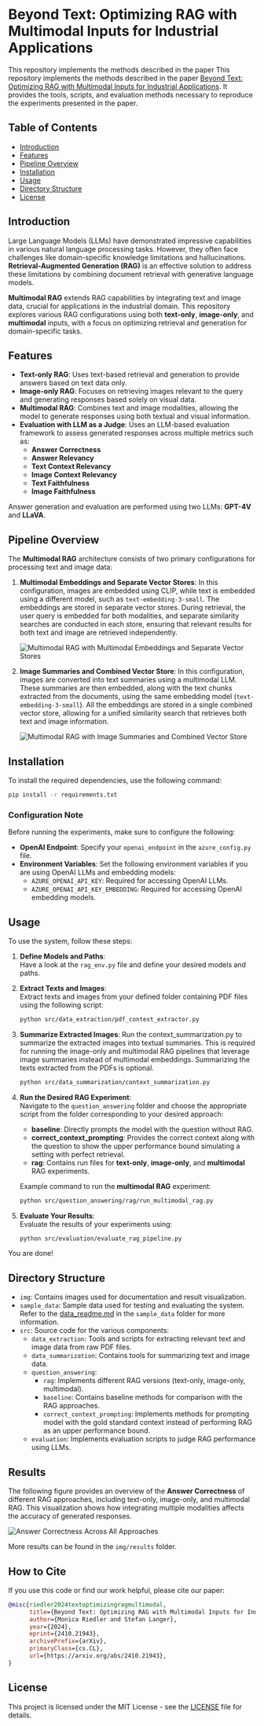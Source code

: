 # Beyond Text: Optimizing RAG with Multimodal Inputs for Industrial Applications

This repository implements the methods described in the paper This repository implements the methods described in the paper [Beyond Text: Optimizing RAG with Multimodal Inputs for Industrial Applications](https://arxiv.org/abs/2410.21943). It provides the tools, scripts, and evaluation methods necessary to reproduce the experiments presented in the paper.

## Table of Contents

- [Introduction](#introduction)
- [Features](#features)
- [Pipeline Overview](#pipeline-overview)
- [Installation](#installation)
- [Usage](#usage)
- [Directory Structure](#directory-structure)
- [License](#license)

## Introduction

Large Language Models (LLMs) have demonstrated impressive capabilities in various natural language processing tasks. However, they often face challenges like domain-specific knowledge limitations and hallucinations. **Retrieval-Augmented Generation (RAG)** is an effective solution to address these limitations by combining document retrieval with generative language models.

**Multimodal RAG** extends RAG capabilities by integrating text and image data, crucial for applications in the industrial domain. This repository explores various RAG configurations using both **text-only**, **image-only**, and **multimodal** inputs, with a focus on optimizing retrieval and generation for domain-specific tasks.

## Features

- **Text-only RAG**: Uses text-based retrieval and generation to provide answers based on text data only.
- **Image-only RAG**: Focuses on retrieving images relevant to the query and generating responses based solely on visual data.
- **Multimodal RAG**: Combines text and image modalities, allowing the model to generate responses using both textual and visual information.
- **Evaluation with LLM as a Judge**: Uses an LLM-based evaluation framework to assess generated responses across multiple metrics such as:
  - **Answer Correctness**
  - **Answer Relevancy**
  - **Text Context Relevancy**
  - **Image Context Relevancy**
  - **Text Faithfulness**
  - **Image Faithfulness**

Answer generation and evaluation are performed using two LLMs: **GPT-4V** and **LLaVA**.


## Pipeline Overview

The **Multimodal RAG** architecture consists of two primary configurations for processing text and image data: 

1. **Multimodal Embeddings and Separate Vector Stores**: In this configuration, images are embedded using CLIP, while text is embedded using a different model, such as `text-embedding-3-small`. The embeddings are stored in separate vector stores. During retrieval, the user query is embedded for both modalities, and separate similarity searches are conducted in each store, ensuring that relevant results for both text and image are retrieved independently.

   ![Multimodal RAG with Multimodal Embeddings and Separate Vector Stores](img/multimodal_rag_clip.png)

2. **Image Summaries and Combined Vector Store**: In this configuration, images are converted into text summaries using a multimodal LLM. These summaries are then embedded, along with the text chunks extracted from the documents, using the same embedding model (`text-embedding-3-small`). All the embeddings are stored in a single combined vector store, allowing for a unified similarity search that retrieves both text and image information.

   ![Multimodal RAG with Image Summaries and Combined Vector Store](img/multimodal_rag_summaries.png)



## Installation

To install the required dependencies, use the following command:

```sh
pip install -r requirements.txt
```

### Configuration Note

Before running the experiments, make sure to configure the following:

- **OpenAI Endpoint**: Specify your `openai_endpoint` in the `azure_config.py` file.
- **Environment Variables**: Set the following environment variables if you are using OpenAI LLMs and embedding models:
  - `AZURE_OPENAI_API_KEY`: Required for accessing OpenAI LLMs.
  - `AZURE_OPENAI_API_KEY_EMBEDDING`: Required for accessing OpenAI embedding models.


## Usage

To use the system, follow these steps:

1. **Define Models and Paths**:  
   Have a look at the `rag_env.py` file and define your desired models and paths.

2. **Extract Texts and Images**:  
   Extract texts and images from your defined folder containing PDF files using the following script:
   ```sh
   python src/data_extraction/pdf_context_extractor.py
   ```
   
3. **Summarize Extracted Images**:
Run the context_summarization.py to summarize the extracted images into textual summaries. This is required for running the image-only and multimodal RAG pipelines that leverage image summaries instead of multimodal embeddings. Summarizing the texts extracted from the PDFs is optional.
   ```sh
   python src/data_summarization/context_summarization.py
   ```
   
4. **Run the Desired RAG Experiment**:  
   Navigate to the `question_answering` folder and choose the appropriate script from the folder corresponding to your desired approach:
   - **baseline**: Directly prompts the model with the question without RAG.
   - **correct_context_prompting**: Provides the correct context along with the question to show the upper performance bound simulating a setting with perfect retrieval.
   - **rag**: Contains run files for **text-only**, **image-only**, and **multimodal** RAG experiments.

   Example command to run the **multimodal RAG** experiment:
   ```sh
   python src/question_answering/rag/run_multimodal_rag.py
   ```

5. **Evaluate Your Results**:  
   Evaluate the results of your experiments using:
   ```sh
   python src/evaluation/evaluate_rag_pipeline.py
   ```
   
You are done!



## Directory Structure

- `img`: Contains images used for documentation and result visualization.
- `sample_data`: Sample data used for testing and evaluating the system. Refer to the [data_readme.md](sample_data/data_readme.md) in the `sample_data` folder for more information.
- `src`: Source code for the various components:
  - `data_extraction`: Tools and scripts for extracting relevant text and image data from raw PDF files.
  - `data_summarization`: Contains tools for summarizing text and image data.
  - `question_answering`:
    - `rag`: Implements different RAG versions (text-only, image-only, multimodal).
    - `baseline`: Contains baseline methods for comparison with the RAG approaches.
    - `correct_context_prompting`: Implements methods for prompting model with the gold standard context instead of performing RAG as an upper performance bound.
  - `evaluation`: Implements evaluation scripts to judge RAG performance using LLMs.

## Results

The following figure provides an overview of the **Answer Correctness** of different RAG approaches, including text-only, image-only, and multimodal RAG. This visualization shows how integrating multiple modalities affects the accuracy of generated responses.

![Answer Correctness Across All Approaches](img/results/all_approaches/ans_correctness.png)

More results can be found in the `img/results` folder.

## How to Cite

If you use this code or find our work helpful, please cite our paper:

```bibtex
@misc{riedler2024textoptimizingragmultimodal,
      title={Beyond Text: Optimizing RAG with Multimodal Inputs for Industrial Applications}, 
      author={Monica Riedler and Stefan Langer},
      year={2024},
      eprint={2410.21943},
      archivePrefix={arXiv},
      primaryClass={cs.CL},
      url={https://arxiv.org/abs/2410.21943}, 
}
```

## License

This project is licensed under the MIT License - see the [LICENSE](LICENSE) file for details.

